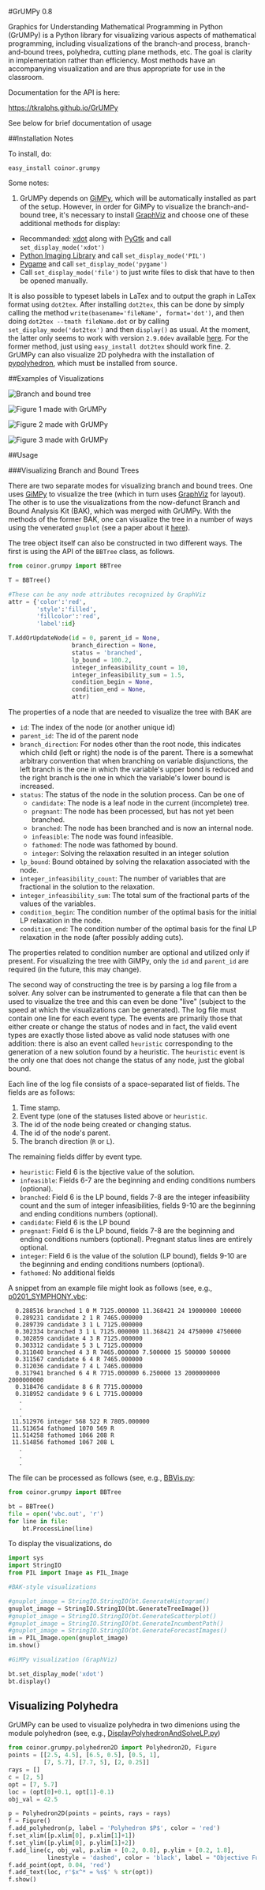 #GrUMPy 0.8

Graphics for Understanding Mathematical Programming in Python (GrUMPy) is a
Python library for visualizing various aspects of mathematical programming,
including visualizations of the branch-and process, branch-and-bound trees,
polyhedra, cutting plane methods, etc. The goal is clarity in implementation
rather than efficiency. Most methods have an accompanying visualization and are
thus appropriate for use in the classroom.

Documentation for the API is here:

https://tkralphs.github.io/GrUMPy

See below for brief documentation of usage

##Installation Notes

To install, do:

```
easy_install coinor.grumpy
```

Some notes:

1. GrUMPy depends on [GiMPy](https://github.com/coin-or/GiMPy), which will be 
  automatically installed as part of the setup. However, in order for GiMPy to
  visualize the branch-and-bound tree, it's necessary to install 
  [GraphViz](http://www.graphviz.org/Download.php) and choose one of these 
  additional methods for display:
  * Recommanded: [xdot](https://pypi.python.org/pypi/xdot) along with 
    [PyGtk](http://www.pygtk.org/) and call `set_display_mode('xdot')`
  * [Python Imaging Library](http://www.pythonware.com/products/pil/) and 
    call `set_display_mode('PIL')`
  * [Pygame](pygame.org) and call `set_display_mode('pygame')`
  * Call `set_display_mode('file')` to just write files to disk that have to
    then be opened manually. 
  
  It is also possible to typeset labels in LaTex and to output the graph in 
  LaTex format using `dot2tex`. After installing `dot2tex`, this can be done 
  by simply calling the method `write(basename='fileName', format='dot')`, and 
  then doing `dot2tex --tmath fileName.dot` or by calling 
  `set_display_mode('dot2tex')` and then `display()` as usual. At the moment,
  the latter only seems to work with version `2.9.0dev` available 
  [here](https://github.com/Alwnikrotikz/dot2tex). For the former method, just 
  using `easy_install dot2tex` should work fine.
2. GrUMPy can also visualize 2D polyhedra with the installation of 
  [pypolyhedron](https://github.com/rdeits/pypolyhedron), which must be
  installed from source.

##Examples of Visualizations

![Branch and bound tree](https://github.com/coin-or/GrUMPy/raw/master/images/BranchAndBound.png)

![Figure 1 made with GrUMPy](https://raw.githubusercontent.com/tkralphs/GrUMPy/master/images/polyhedron.png)

![Figure 2 made with GrUMPy](https://raw.githubusercontent.com/tkralphs/GrUMPy/master/images/GMI-Row2-Disjunction.png)

![Figure 3 made with GrUMPy](https://raw.githubusercontent.com/tkralphs/GrUMPy/master/images/GMI-Row3.png)

##Usage

###Visualizing Branch and Bound Trees

There are two separate modes for visualizing branch and bound trees. One uses
[GiMPy](https://github.com/coin-or/GiMPy) to visualize the tree (which in turn
uses [GraphViz](http://www.graphviz.org) for layout). The other is to use the
visualizations from the now-defunct Branch and Bound Analysis Kit (BAK), which
was merged with GrUMPy. With the methods of the former BAK, one can visualize
the tree in a number of ways using the venerated `gnuplot` (see a paper about
it [here](http://coral.ie.lehigh.edu/~ted/files/papers/BBVis.pdf)).

The tree object itself can also be constructed in two different ways. The
first is using the API of the `BBTree` class, as follows.

```python
from coinor.grumpy import BBTree

T = BBTree()

#These can be any node attributes recognized by GraphViz
attr = {'color':'red',
        'style':'filled',
        'fillcolor':'red',
        'label':id}

T.AddOrUpdateNode(id = 0, parent_id = None,
                  branch_direction = None,
                  status = 'branched',
                  lp_bound = 100.2,
                  integer_infeasibility_count = 10,
                  integer_infeasibility_sum = 1.5,
                  condition_begin = None,
                  condition_end = None,
                  attr)
```

The properties of a node that are needed to visualize the tree with BAK are

 * `id`: The index of the node (or another unique id)
 * `parent_id`: The id of the parent node
 * `branch_direction`: For nodes other than the root node, this indicates
 which child (left or right) the node is of the parent. There is a somewhat
 arbitrary convention that when branching on variable disjunctions, the left
 branch is the one in which the variable's upper bond is reduced and the right
 branch is the one in which the variable's lower bound is increased.
 * `status`: The status of the node in the solution process. Can be one of
   * `candidate`: The node is a leaf node in the current (incomplete) tree.
   * `pregnant`: The node has been processed, but has not yet been branched.
   * `branched`: The node has been branched and is now an internal node.
   * `infeasible`: The node was found infeasible.
   * `fathomed`: The node was fathomed by bound.
   * `integer`: Solving the relaxation resulted in an integer solution
 * `lp_bound`: Bound obtained by solving the relaxation associated with the
 node.
 * `integer_infeasibility_count`: The number of variables that are fractional
 in the solution to the relaxation.
 * `integer_infeasibility_sum`: The total sum of the fractional parts of the
 values of the variables.
 * `condition_begin`: The condition number of the optimal basis for the initial
 LP relaxation in the node.
 * `condition_end`: The condition number of the optimal basis for the final
 LP relaxation in the node (after possibly adding cuts).

The properties related to condition number are optional and utilized only if
present. For visualizing the tree with GiMPy, only the `id` and `parent_id`
are required (in the future, this may change).

The second way of constructing the tree is by parsing a log file from a
solver. Any solver can be instrumented to generate a file that can then be
used to visualize the tree and this can even be done "live" (subject to the
speed at which the visualizations can be generated). The log file must contain
one line for each event type. The events are primarily those that either
create or change the status of nodes and in fact, the valid event types are
exactly those listed above as valid node statuses with one addition: there is
also an event called `heuristic` corresponding to the generation of a new
solution found by a heuristic. The `heuristic` event is the only one that does
not change the status of any node, just the global bound.

Each line of the log file consists of a space-separated list of fields. The
fields are as follows:

 1. Time stamp.
 2. Event type (one of the statuses listed above or `heuristic`.
 3. The id of the node being created or changing status.
 4. The id of the node's parent.
 5. The branch direction (`R` or `L`).

The remaining fields differ by event type.

 * `heuristic`: Field 6 is the bjective value of the solution.
 * `infeasible`: Fields 6-7 are the beginning and ending conditions numbers
 (optional).
 * `branched`: Field 6 is the LP bound, fields 7-8 are the integer
 infeasibility count and the sum of integer infeasibilities, fields 9-10 are
 the beginning and ending conditions numbers (optional).
 * `candidate`: Field 6 is the LP bound
 * `pregnant`: Field 6 is the LP bound, fields 7-8 are
 the beginning and ending conditions numbers (optional). Pregnant status
 lines are entirely optional.
 * `integer`: Field 6 is the value of the solution (LP bound), fields 9-10 are
 the beginning and ending conditions numbers (optional).
 * `fathomed`: No additional fields

A snippet from an example file might look as follows (see, e.g.,  [p0201_SYMPHONY.vbc](https://github.com/coin-or/GrUMPy/blob/master/src/grumpy/examples/p0201_SYMPHONY.vbc):
```
  0.288516 branched 1 0 M 7125.000000 11.368421 24 19000000 100000
  0.289231 candidate 2 1 R 7465.000000
  0.289739 candidate 3 1 L 7125.000000
  0.302334 branched 3 1 L 7125.000000 11.368421 24 4750000 4750000
  0.302859 candidate 4 3 R 7125.000000
  0.303312 candidate 5 3 L 7125.000000
  0.311040 branched 4 3 R 7465.000000 7.500000 15 500000 500000
  0.311567 candidate 6 4 R 7465.000000
  0.312036 candidate 7 4 L 7465.000000
  0.317941 branched 6 4 R 7715.000000 6.250000 13 2000000000 2000000000
  0.318476 candidate 8 6 R 7715.000000
  0.318952 candidate 9 6 L 7715.000000
   .
   .
   .
 11.512976 integer 568 522 R 7805.000000
 11.513654 fathomed 1070 569 R
 11.514258 fathomed 1066 208 R
 11.514856 fathomed 1067 208 L
   .
   .
   .
```

The file can be processed as follows (see, e.g., [BBVis.py](https://github.com/coin-or/GrUMPy/blob/master/src/grumpy/examples/BBVis.py):

```python
from coinor.grumpy import BBTree

bt = BBTree()
file = open('vbc.out', 'r')
for line in file:
    bt.ProcessLine(line)
```

To display the visualizations, do

```python
import sys
import StringIO
from PIL import Image as PIL_Image

#BAK-style visualizations

#gnuplot_image = StringIO.StringIO(bt.GenerateHistogram()
gnuplot_image = StringIO.StringIO(bt.GenerateTreeImage())
#gnuplot_image = StringIO.StringIO(bt.GenerateScatterplot()
#gnuplot_image = StringIO.StringIO(bt.GenerateIncumbentPath()
#gnuplot_image = StringIO.StringIO(bt.GenerateForecastImages()
im = PIL_Image.open(gnuplot_image)
im.show()

#GiMPy visualization (GraphViz)

bt.set_display_mode('xdot')
bt.display()
```

## Visualizing Polyhedra

GrUMPy can be used to visualize polyhedra in two dimenions using the module polyhedron (see, e.g., [DisplayPolyhedronAndSolveLP.py](https://github.com/coin-or/GrUMPy/blob/master/src/grumpy/examples/DisplayPolyhedronAndSolveLP.py))

```python
from coinor.grumpy.polyhedron2D import Polyhedron2D, Figure
points = [[2.5, 4.5], [6.5, 0.5], [0.5, 1],
          [7, 5.7], [7.7, 5], [2, 0.25]]
rays = []
c = [2, 5]
opt = [7, 5.7]
loc = (opt[0]+0.1, opt[1]-0.1)
obj_val = 42.5

p = Polyhedron2D(points = points, rays = rays)
f = Figure()
f.add_polyhedron(p, label = 'Polyhedron $P$', color = 'red')
f.set_xlim([p.xlim[0], p.xlim[1]+1])
f.set_ylim([p.ylim[0], p.ylim[1]+2])
f.add_line(c, obj_val, p.xlim + [0.2, 0.8], p.ylim + [0.2, 1.8], 
           linestyle = 'dashed', color = 'black', label = "Objective Function")
f.add_point(opt, 0.04, 'red')
f.add_text(loc, r'$x^* = %s$' % str(opt))
f.show()
```
